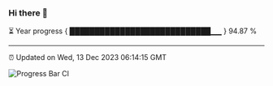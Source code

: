 ### Hi there 👋

⏳ Year progress { ████████████████████████████▁▁ } 94.87 %

---

⏰ Updated on Wed, 13 Dec 2023 06:14:15 GMT

![Progress Bar CI](https://github.com/liununu/liununu/workflows/Progress%20Bar%20CI/badge.svg)
